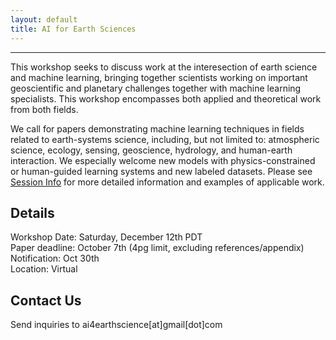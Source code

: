 ```yaml
---
layout: default
title: AI for Earth Sciences
---
```

---
This workshop seeks to discuss work at the interesection of earth science and machine learning, bringing together scientists working on important geoscientific and planetary challenges together with machine learning specialists. This workshop encompasses both applied and theoretical work from both fields. 

We call for papers demonstrating machine learning techniques in fields related to earth-systems science, including, but not limited to: atmospheric science, ecology, sensing, geoscience, hydrology, and human-earth interaction. We especially welcome new models with physics-constrained or human-guided learning systems and new labeled datasets. Please see [Session Info](https://ai4earthscience.github.io/neurips-2020-workshop/sessions) for more detailed information and examples of applicable work. 

## Details 

Workshop Date: Saturday, December 12th PDT   
Paper deadline: October 7th (4pg limit, excluding references/appendix)  
Notification: Oct 30th  
Location: Virtual  
 
## Contact Us

Send inquiries to ai4earthscience[at]gmail[dot]com

